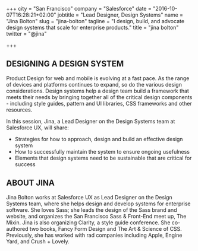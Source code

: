 +++
city = "San Francisco"
company = "Salesforce"
date = "2016-10-07T16:28:21+02:00"
jobtitle = "Lead Designer, Design Systems"
name = "Jina Bolton"
slug = "jina-bolton"
tagline = "I design, build, and advocate design systems that scale for enterprise products."
title = "jina bolton"
twitter = "@jina"

+++

## DESIGNING A DESIGN SYSTEM
Product Design for web and mobile is evolving at a fast pace. As the range of devices and platforms continues to expand, so do the various design considerations. Design systems help a design team build a framework that meets their needs by bringing together all of the critical design components - including style guides, pattern and UI libraries, CSS frameworks and other resources.

In this session, Jina, a Lead Designer on the Design Systems team at Salesforce UX, will share:

* Strategies for how to approach, design and build an effective design system
* How to successfully maintain the system to ensure ongoing usefulness
* Elements that design systems need to be sustainable that are critical for success


## ABOUT JINA
Jina Bolton works at Salesforce UX as Lead Designer on the Design Systems team, where she helps design and develop systems for enterprise software. She loves Sass; she leads the design of the Sass brand and website, and organizes the San Francisco Sass & Front-End meet up, The Mixin. Jina is also organizing Clarity, a style guide conference. She co-authored two books, Fancy Form Design and The Art & Science of CSS. Previously, she has worked with rad companies including Apple, Engine Yard, and Crush + Lovely.
